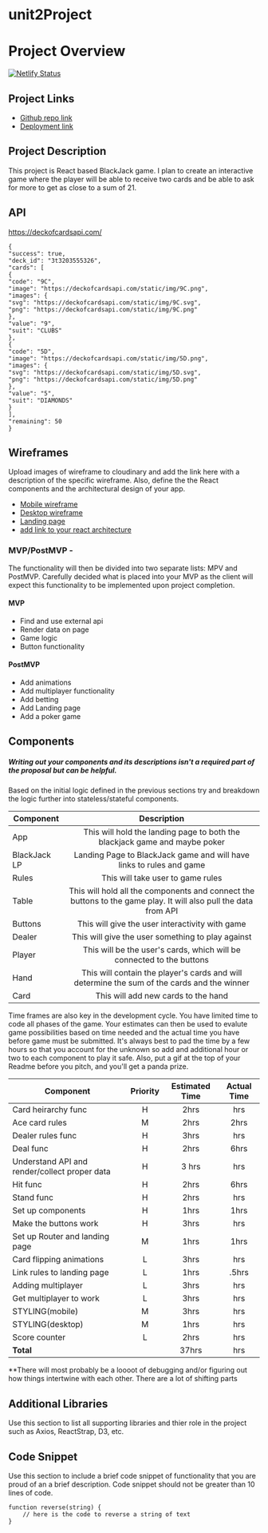 # unit2Project

# Project Overview

[![Netlify Status](https://api.netlify.com/api/v1/badges/5c2fb5ee-b6d0-4ba1-bfd5-fdc579f9024c/deploy-status)](https://app.netlify.com/sites/hopeful-boyd-2b880d/deploys)


## Project Links

- [Github repo link](https://github.com/friedaabdo/unit2Project)
- [Deployment link](https://hopeful-boyd-2b880d.netlify.app)

## Project Description

This project is React based BlackJack game. I plan to create an interactive game where the player will be able to receive two cards and be able to ask for more to get as close to a sum of 21.

## API

https://deckofcardsapi.com/


```
{
"success": true,
"deck_id": "3t3203555326",
"cards": [
{
"code": "9C",
"image": "https://deckofcardsapi.com/static/img/9C.png",
"images": {
"svg": "https://deckofcardsapi.com/static/img/9C.svg",
"png": "https://deckofcardsapi.com/static/img/9C.png"
},
"value": "9",
"suit": "CLUBS"
},
{
"code": "5D",
"image": "https://deckofcardsapi.com/static/img/5D.png",
"images": {
"svg": "https://deckofcardsapi.com/static/img/5D.svg",
"png": "https://deckofcardsapi.com/static/img/5D.png"
},
"value": "5",
"suit": "DIAMONDS"
}
],
"remaining": 50
}
```


## Wireframes

Upload images of wireframe to cloudinary and add the link here with a description of the specific wireframe. Also, define the the React components and the architectural design of your app.

- [Mobile wireframe](https://res.cloudinary.com/dtsnkndle/image/upload/c_scale,w_641/v1601650684/Unit%202%20Project%20-%20BlackJack/BlackJackWF_ajz1px.jpg)
- [Desktop wireframe](https://res.cloudinary.com/dtsnkndle/image/upload/c_scale,h_600/a_270/v1601650681/Unit%202%20Project%20-%20BlackJack/BlackJackWF2_mwmhet.jpg)
- [Landing page](https://res.cloudinary.com/dtsnkndle/image/upload/c_scale,h_634/a_270/v1601915842/Unit%202%20Project%20-%20BlackJack/Proj2LP_ekr2lt.jpg)
- [add link to your react architecture](https://res.cloudinary.com/dtsnkndle/image/upload/c_scale,w_627/v1601915837/Unit%202%20Project%20-%20BlackJack/Proj2Arch_nyecqj.jpg)


### MVP/PostMVP -

The functionality will then be divided into two separate lists: MPV and PostMVP.  Carefully decided what is placed into your MVP as the client will expect this functionality to be implemented upon project completion.  

#### MVP
- Find and use external api 
- Render data on page 
- Game logic
- Button functionality

#### PostMVP 

- Add animations
- Add multiplayer functionality
- Add betting
- Add Landing page
- Add a poker game


## Components
##### Writing out your components and its descriptions isn't a required part of the proposal but can be helpful.

Based on the initial logic defined in the previous sections try and breakdown the logic further into stateless/stateful components. 

| Component | Description | 
| --- | :---: |  
| App | This will hold the landing page to both the blackjack game and maybe poker| 
| BlackJack LP | Landing Page to BlackJack game and will have links to rules and game|
| Rules | This will take user to game rules| 
| Table | This will hold all the components and connect the buttons to the game play. It will also pull the data from API | 
| Buttons | This will give the user interactivity with game | 
| Dealer | This will give the user something to play against | 
| Player | This will be the user's cards, which will be connected to the buttons | 
| Hand | This will contain the player's cards and will determine the sum of the cards and the winner | 
| Card | This will add new cards to the hand | 



Time frames are also key in the development cycle.  You have limited time to code all phases of the game.  Your estimates can then be used to evalute game possibilities based on time needed and the actual time you have before game must be submitted. It's always best to pad the time by a few hours so that you account for the unknown so add and additional hour or two to each component to play it safe. Also, put a gif at the top of your Readme before you pitch, and you'll get a panda prize.

| Component | Priority | Estimated Time | Actual Time |
| --- | :---: |  :---: | :---: |
| Card heirarchy func | H | 2hrs| hrs |
| Ace card rules | M | 2hrs| 2hrs |
| Dealer rules func | H | 3hrs| hrs |
| Deal func | H | 2hrs| 6hrs |
| Understand API and render/collect proper data | H | 3 hrs| hrs |
| Hit func | H | 2hrs| 6hrs |
| Stand func | H | 2hrs| hrs |
| Set up components | H | 1hrs| 1hrs |
| Make the buttons work | H | 3hrs| hrs |
| Set up Router and landing page | M | 1hrs| 1hrs |
| Card flipping animations | L | 3hrs| hrs |
| Link rules to landing page | L | 1hrs| .5hrs |
| Adding multiplayer | L | 3hrs| hrs |
| Get multiplayer to work | L | 3hrs| hrs |
| STYLING(mobile) | M | 3hrs| hrs |
| STYLING(desktop) | M | 1hrs| hrs |
| Score counter | L | 2hrs| hrs |
| **Total** |  | 37hrs| hrs |

**There will most probably be a loooot of debugging and/or figuring out how things intertwine with each other. There are a lot of shifting parts




## Additional Libraries
 Use this section to list all supporting libraries and thier role in the project such as Axios, ReactStrap, D3, etc. 

## Code Snippet

Use this section to include a brief code snippet of functionality that you are proud of an a brief description.  Code snippet should not be greater than 10 lines of code. 

```
function reverse(string) {
	// here is the code to reverse a string of text
}
```
